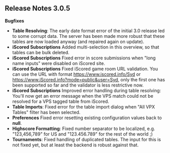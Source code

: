 ## Release Notes 3.0.5

**Bugfixes**

- **Table Resolving**: The early date format error of the initial 3.0 release led to some corrupt data. The server has been made more robust that these tables are now loaded anyway (and repaired again on update).
- **iScored Subscriptions** Added multi-selection in this overview, so that tables can be bulk deleted.
- **iScored Subscriptions** Fixed error in score submissions when "long name inputs" were disabled on iScored site.
- **iScored Subscriptions** Fixed iScored game room URL validation. You can use the URL with format https://www.iscored.info/Syd or https://www.iScored.info?mode=public&user=Syd, only the first one has been supported so far and the validator is less restrictive now.
- **iScored Subscriptions** Improved error handling during table resolving: You'll now get an error message when the VPS match could not be resolved for a VPS tagged table from iScored.
- **Table Imports**: Fixed error for the table import dialog when "All VPX Tables" filter has been selected.
- **Preferences** Fixed error resetting existing configuration values back to **null**.
- **Highscore Formatting**: Fixed number separator to be localized, e.g. "123,456,789" for US and "123.456.789" for the rest of the world ;)
- **Tournaments**: Fixed handling of duplicated tables. The input for this is not fixed yet, but at least the backend is robust against that.